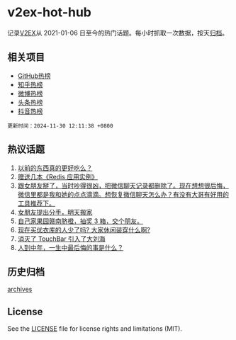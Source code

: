# v2ex-hot-hub

 记录[V2EX](https://www.v2ex.com/)从 2021-01-06 日至今的热门话题。每小时抓取一次数据，按天[归档](archives)。
 
 ## 相关项目

- [GitHub热榜](https://github.com/lonnyzhang423/github-hot-hub)
- [知乎热榜](https://github.com/lonnyzhang423/zhihu-hot-hub)
- [微博热榜](https://github.com/lonnyzhang423/weibo-hot-hub)
- [头条热榜](https://github.com/lonnyzhang423/toutiao-hot-hub)
- [抖音热榜](https://github.com/lonnyzhang423/douyin-hot-hub)


 `更新时间：2024-11-30 12:11:38 +0800`

## 热议话题

1. [以前的东西真的更好吃么？](https://www.v2ex.com/t/1093782)
1. [赠送几本《Redis 应用实例》](https://www.v2ex.com/t/1093789)
1. [跟女朋友掰了，当时吵得很凶，把微信聊天记录都删除了。现在想想很后悔，微信里都是我和她的点点滴滴。想恢复微信聊天怎么办？有没有大哥有好用的工具推荐下。](https://www.v2ex.com/t/1093687)
1. [女朋友提出分手，明天搬家](https://www.v2ex.com/t/1093788)
1. [自己家果园赣南脐橙，抽奖 3 箱，交个朋友。](https://www.v2ex.com/t/1093775)
1. [现在买优衣库的人少了吗? 大家休闲装穿什么啊?](https://www.v2ex.com/t/1093853)
1. [消灭了 TouchBar 引入了大刘海](https://www.v2ex.com/t/1093717)
1. [人到中年，一生中最后悔的事是什么？](https://www.v2ex.com/t/1093815)

## 历史归档

[archives](archives)

## License

See the [LICENSE](LICENSE) file for license rights and limitations (MIT).
